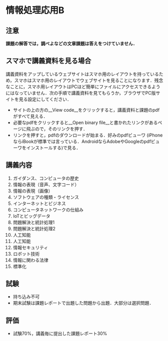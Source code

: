 # 情報処理応用B

## 注意
__課題の解答では，調べよなどの文章課題は答えをつけていません．__

## スマホで講義資料を見る場合
講義資料をアップしているウェブサイトはスマホ用のレイアウトを持っているため，スマホはスマホ用のレイアウトでウェブサイトを見ることになります．残念なことに，スマホ用レイアウトはPCほど簡単にファイルにアクセスできるようにはなっていません．次の手順で講義資料を見てもらうか，ブラウザでPC版サイトを見る設定にしてください．

- サイトの上の方の__View code__をクリックすると，講義資料と課題のpdfがすべて見える．
- 必要なpdfをクリックすると__Open binary file__と書かれたリンクがあるページに飛ぶので，そのリンクを押す．
- リンクを押すと，pdfのダウンロードが始まる．好みのpdfビューワ (iPhoneならiBookが標準では言っている．AndroidならAdobeやGoogleのpdfビューワをインストールする)で見る．

## 講義内容

1. ガイダンス、コンピュータの歴史
2. 情報の表現（音声、文字コード）
3. 情報の表現（画像）
4. ソフトウェアの種類・ライセンス
5. インターネットとビジネス
6. コンピュータネットワークの仕組み
7. IoTとビッグデータ
8. 問題解決と統計処理1
9. 問題解決と統計処理2
10. 人工知能
11. 人工知能
12. 情報セキュリティ
13. ロボット技術
14. 情報に関わる法律
15. 標準化

## 試験

- 持ち込み不可
- 期末試験は課題レポートで出題した問題から出題．大部分は選択問題．


## 評価

- 試験70%，講義毎に提出した課題レポート30%

